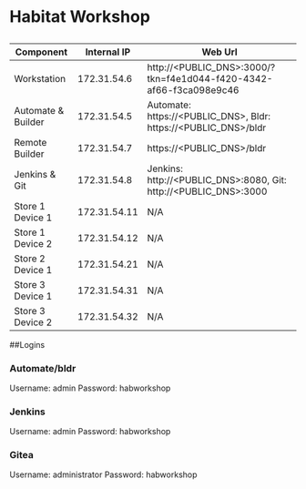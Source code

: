 # Habitat Workshop


## 

| Component | Internal IP | Web Url |
| ------------ | ---------- | --------|
| Workstation | 172.31.54.6 | http://<PUBLIC_DNS>:3000/?tkn=f4e1d044-f420-4342-af66-f3ca098e9c46 |
| Automate & Builder | 172.31.54.5 | Automate: https://<PUBLIC_DNS>, Bldr: https://<PUBLIC_DNS>/bldr |
| Remote Builder | 172.31.54.7 | https://<PUBLIC_DNS>/bldr |
| Jenkins & Git | 172.31.54.8 | Jenkins: http://<PUBLIC_DNS>:8080, Git: http://<PUBLIC_DNS>:3000
| Store 1 Device 1 | 172.31.54.11 | N/A |
| Store 1 Device 2 | 172.31.54.12 | N/A |
| Store 2 Device 1 | 172.31.54.21 | N/A |
| Store 3 Device 1 | 172.31.54.31 | N/A |
| Store 3 Device 2 | 172.31.54.32 | N/A |

##Logins
### Automate/bldr
Username: admin
Password: habworkshop
### Jenkins
Username: admin
Password: habworkshop
### Gitea
Username: administrator
Password: habworkshop